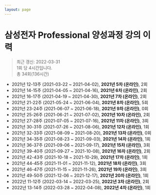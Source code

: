 ```yaml
---
layout: page
---
```


# 삼성전자 Professional 양성과정 강의 이력
> 최근 갱신: 2022-03-31<br>1회 당 4시간입니다.<br>총 34회(136시간)

* 2021년 12-13주 (2021-03-22 ~ 2021-04-02), **2021년 5차 (온라인)**, 2회
* 2021년 14-15주 (2021-04-05 ~ 2021-04-16), **2021년 6차 (온라인)**, 2회
* 2021년 16-17주 (2021-04-19 ~ 2021-04-30), **2021년 7차 (온라인)**, 2회
* 2021년 21-22주 (2021-05-24 ~ 2021-06-04), **2021년 8차 (온라인)**, 5회
* 2021년 23-24주 (2021-06-07 ~ 2021-06-18), **2021년 9차 (온라인)**, 0회
* 2021년 25-26주 (2021-06-21 ~ 2021-07-02), **2021년 10차 (온라인)**, 2회
* 2021년 27-28주 (2021-07-05 ~ 2021-07-16), **2021년 11차 (온라인)**, 3회
* 2021년 30-31주 (2021-07-26 ~ 2021-08-06), **2021년 12차 (온라인)**, 1회
* 2021년 32-33주 (2021-08-09 ~ 2021-08-20), **2021년 13차 (온라인)**, 0회
* 2021년 34-35주 (2021-08-23 ~ 2021-09-03), **2021년 14차 (온라인)**, 1회
* 2021년 36-37주 (2021-09-06 ~ 2021-09-17), **2021년 15차 (온라인)**, 3회
* 2021년 39-40주 (2021-09-27 ~ 2021-10-08), **2021년 16차 (온라인)**, 2회
* 2021년 42-43주 (2021-10-18 ~ 2021-10-29), **2021년 17차 (온라인)**, 1회
* 2021년 44-45주 (2021-11-01 ~ 2021-11-12), **2021년 18차 (온라인)**, 3회
* 2021년 46-47주 (2021-11-15 ~ 2021-11-26), **2021년 19차 (온라인)**, 3회
* 2021년 49-50주 (2021-12-06 ~ 2021-12-17), **2021년 20차 (온라인)**, 1회
* 2022년 11-12주 (2022-03-14 ~ 2022-03-25), **2022년 3차 (온라인)**, 2회
* 2022년 13-14주 (2022-03-28 ~ 2022-04-08), **2022년 4차 (온라인)**, 1회
